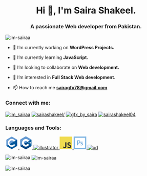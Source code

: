 <h1 align="center">Hi 👋, I'm Saira Shakeel.</h1>
<h3 align="center">A passionate Web developer from Pakistan.</h3>

<p align="left"> <img src="https://komarev.com/ghpvc/?username=im-sairaa&label=Profile%20views&color=0e75b6&style=flat" alt="im-sairaa" /> </p>

- 🔭 I’m currently working on **WordPress Projects.**

- 🌱 I’m currently learning **JavaScript.**

- 👯 I’m looking to collaborate on **Web development.**

- 👀 I’m interested in **Full Stack Web development.**

- 📫 How to reach me **sairagfx78@gmail.com**

<h3 align="left">Connect with me:</h3>
<p align="left">
<a href="https://twitter.com/im_sairaa" target="blank"><img align="center" src="https://raw.githubusercontent.com/rahuldkjain/github-profile-readme-generator/master/src/images/icons/Social/twitter.svg" alt="im_sairaa" height="30" width="40" /></a>
<a href="https://linkedin.com/in/sairashakeel/" target="blank"><img align="center" src="https://raw.githubusercontent.com/rahuldkjain/github-profile-readme-generator/master/src/images/icons/Social/linked-in-alt.svg" alt="sairashakeel/" height="30" width="40" /></a>
<a href="https://instagram.com/gfx_by_saira" target="blank"><img align="center" src="https://raw.githubusercontent.com/rahuldkjain/github-profile-readme-generator/master/src/images/icons/Social/instagram.svg" alt="gfx_by_saira" height="30" width="40" /></a>
<a href="https://www.behance.net/sairashakeel04" target="blank"><img align="center" src="https://raw.githubusercontent.com/rahuldkjain/github-profile-readme-generator/master/src/images/icons/Social/behance.svg" alt="sairashakeel04" height="30" width="40" /></a>
</p>

<h3 align="left">Languages and Tools:</h3>
<p align="left"> <a href="https://www.cprogramming.com/" target="_blank" rel="noreferrer"> <img src="https://raw.githubusercontent.com/devicons/devicon/master/icons/c/c-original.svg" alt="c" width="40" height="40"/> </a> <a href="https://www.w3schools.com/cpp/" target="_blank" rel="noreferrer"> <img src="https://raw.githubusercontent.com/devicons/devicon/master/icons/cplusplus/cplusplus-original.svg" alt="cplusplus" width="40" height="40"/> </a> <a href="https://www.adobe.com/in/products/illustrator.html" target="_blank" rel="noreferrer"> <img src="https://www.vectorlogo.zone/logos/adobe_illustrator/adobe_illustrator-icon.svg" alt="illustrator" width="40" height="40"/> </a> <a href="https://developer.mozilla.org/en-US/docs/Web/JavaScript" target="_blank" rel="noreferrer"> <img src="https://raw.githubusercontent.com/devicons/devicon/master/icons/javascript/javascript-original.svg" alt="javascript" width="40" height="40"/> </a> <a href="https://www.photoshop.com/en" target="_blank" rel="noreferrer"> <img src="https://raw.githubusercontent.com/devicons/devicon/master/icons/photoshop/photoshop-line.svg" alt="photoshop" width="40" height="40"/> </a> <a href="https://www.adobe.com/products/xd.html" target="_blank" rel="noreferrer"> <img src="https://cdn.worldvectorlogo.com/logos/adobe-xd.svg" alt="xd" width="40" height="40"/> </a> </p>

<p><img align="left" src="https://github-readme-stats.vercel.app/api/top-langs?username=im-sairaa&show_icons=true&locale=en&layout=compact" alt="im-sairaa" /></p>

<p>&nbsp;<img align="center" src="https://github-readme-stats.vercel.app/api?username=im-sairaa&show_icons=true&locale=en" alt="im-sairaa" /></p>

<p><img align="center" src="https://github-readme-streak-stats.herokuapp.com/?user=im-sairaa&" alt="im-sairaa" /></p>
